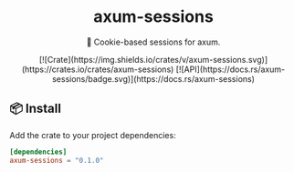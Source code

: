 <h1 align="center">
axum-sessions
</h1>

<p align="center">
🥠 Cookie-based sessions for axum.
</p>

<div align="center">
[![Crate](https://img.shields.io/crates/v/axum-sessions.svg)](https://crates.io/crates/axum-sessions)
[![API](https://docs.rs/axum-sessions/badge.svg)](https://docs.rs/axum-sessions)
</div>

## 📦 Install

Add the crate to your project dependencies:

```toml
[dependencies]
axum-sessions = "0.1.0"
```
